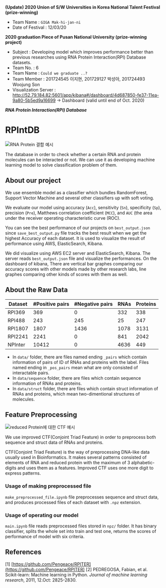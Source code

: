 **(Update) 2020 Union of S/W Universities in Korea National Talent Festival (prize-winning)**
- Team Name : `GIGA Mak-hi-jan-ni`
- Date of Festival : 12/03/20

**2020 graduation Piece of Pusan National University (prize-winning project)**
- Subject : Developing model which improves performance better than previous researches using RNA Protein Interaction(RPI) Database datasets.
- Team No. : 6
- Team Name : `Could we graduate ..?`
- Team Member : 201724545 이지현, 201729127 박성아, 201724493 Woojung Son
- Visualization Server : http://52.79.184.82:5601/app/kibana#/dashboard/4d687850-fe37-11ea-9a80-5b5ed9a16699 -> Dashboard (valid until end of Oct. 2020)

***RNA Protein Interaction(RPI) Database***
# **RPIntDB**
![RNA Protein 결합 예시](http://swift-lang.org/case_studies/images/rna.png)

The database in order to check whether a certain RNA and protein molecules can be interacted or not. We can use it as developing machine learning model to solve classification problem of them.

## About our project
We use ensemble model as a classifier which bundles RandomForest, Support Vector Machine and several other classifiers up with soft voting.

We evaluate our model using accuracy (`Acc`), sensitivity (`Sn`), specificity (`Sp`), precision (`Pre`), Matthews correlation coefficient (`MCC`), and `AUC` (the area under the receiver operating characteristic curve (ROC).

You can see the best performance of our projects on `best_output.json` since `save_best_output.py` file tracks the best result when we get the highest Accuracy of each dataset. It is used to visualize the result of performance using AWS, ElasticSearch, Kibana.

We did visualize using AWS EC2 server and ElasticSearch, Kibana. The server reads `best_output.json` file and visualize the performances. On the dashboard of kibana, There are vertical bar graphes comparing our accuracy scores with other models made by other research labs, line graphes comparing other kinds of scores with them as well. 

## About the Raw Data
|Dataset|#Positive pairs|#Negative pairs|RNAs|Proteins|
|------|---|---|---|---|
|RPI369|369|0|332|338|
|RPI488|243|245|25|247|
|RPI1807|1807|1436|1078|3131|
|RPI2241|2241|0|841|2042|
|NPInter|10412|0|4636|449|

- In `data/` folder, there are files named ending `_pairs` which contain information of pairs of ID of RNAs and proteins with the label. Files named ending in `_pos_pairs` mean what are only consisted of interactable pairs. 
- In `data/sequence` folder, there are files which contain sequence information of RNAs and proteins.
- In `data/struct` folder, there are files which contain struct information of RNAs and proteins, which mean two-dimentional structures of molecules.

## Feature Preprocessing
![reduced Protein에 대한 CTF 예시](https://encrypted-tbn0.gstatic.com/images?q=tbn:ANd9GcSC2ecLGlTSPxoi4pm3YkgeXdOMi7U5A6CXtKaKrik4kOW1WcPs)

We use improved CTF(Conjoint Triad Feature) in order to preprocess both sequence and struct data of RNAs and proteins. 

CTF(Conjoint Triad Feature) is the way of preprocessing DNA-like data usually used in Bioinformatics. It makes several patterns consisted of elements of RNA and reduced protein with the maximum of 3 alphabetic-digits and uses them as a features. Improved CTF uses one more digit to express patterns. 

### Usage of making preprocessed file
`make_preprocessed_file.ipynb` file preprocesses sequence and struct data, and produces processed files of each dataset with `.npz` extension.

### Usage of operating our model
`main.ipynb` file reads preprocessed files stored in `npz/` folder. It has binary classifier, splits the whole set into train and test one, returns the scores of performance of model with six criteria.

## References

[1] [https://github.com/Pengeace/RPITER](https://github.com/Pengeace/RPITER)
[2] PEDREGOSA, Fabian, et al. Scikit-learn: Machine learning in Python. _Journal of machine learning research_, 2011, 12.Oct: 2825-2830.
